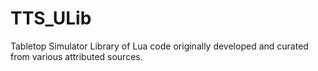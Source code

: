 # TTS_ULib
Tabletop Simulator Library of Lua code originally developed and curated from various attributed sources.
